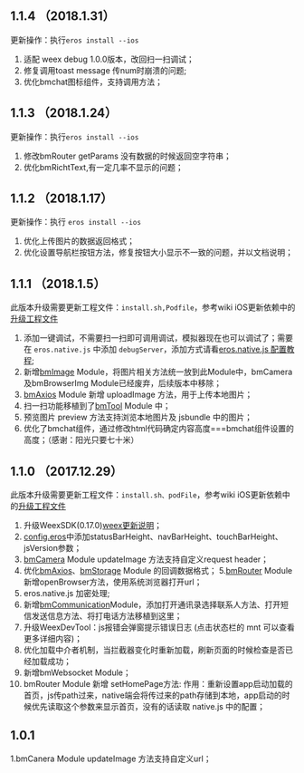 ## 1.1.4 （2018.1.31）
更新操作：执行`eros install --ios`
1. 适配 weex debug 1.0.0版本，改回扫一扫调试；
2. 修复调用toast message 传num时崩溃的问题;
3. 优化bmchat图标组件，支持调用方法；

## 1.1.3 （2018.1.24）
更新操作：执行`eros install --ios`
1. 修改bmRouter getParams 没有数据的时候返回空字符串；
2. 优化bmRichtText,有一定几率不显示的问题；

## 1.1.2 （2018.1.17）
更新操作：执行 `eros install --ios`
1. 优化上传图片的数据返回格式；
2. 优化设置导航栏按钮方法，修复按钮大小显示不一致的问题，并以文档说明；

## 1.1.1 （2018.1.5）
此版本升级需要更新工程文件：`install.sh,Podfile`，参考wiki iOS更新依赖中的[升级工程文件](https://github.com/bmfe/eros-template/wiki/iOS-%E6%9B%B4%E6%96%B0%E4%BE%9D%E8%B5%96%E7%9B%B8%E5%85%B3)
1. 添加一键调试，不需要扫一扫即可调用调试，模拟器现在也可以调试了；需要在 `eros.native.js` 中添加 `debugServer`，添加方式请看[eros.native.js 配置教程](https://github.com/bmfe/eros-template/wiki/%E9%85%8D%E7%BD%AE%E7%9B%B8%E5%85%B3);
2. 新增[bmImage](https://github.com/bmfe/eros-template/wiki/bmImage) Module，将图片相关方法统一放到此Module中，bmCamera及bmBrowserImg Module已经废弃，后续版本中移除；
3. [bmAxios](https://github.com/bmfe/eros-template/wiki/bmAxios) Module 新增 uploadImage 方法，用于上传本地图片；
4. 扫一扫功能移植到了[bmTool](https://github.com/bmfe/eros-template/wiki/bmTool) Module 中；
5. 预览图片 preview 方法支持浏览本地图片及 jsbundle 中的图片；
6. 优化了bmchat组件，通过修改html代码确定内容高度===bmchat组件设置的高度；（感谢：阳光只要七十米）

## 1.1.0 （2017.12.29）
此版本升级需要更新工程文件：`install.sh、podFile`，参考wiki iOS更新依赖中的[升级工程文件](https://github.com/bmfe/eros-template/wiki/iOS-%E6%9B%B4%E6%96%B0%E4%BE%9D%E8%B5%96%E7%9B%B8%E5%85%B3)
1. 升级WeexSDK(0.17.0)[weex更新说明](https://weex.incubator.apache.org/cn/releasenote.html)；
2. [config.eros](https://github.com/bmfe/eros-template/wiki/%E5%85%A8%E5%B1%80%E5%B1%9E%E6%80%A7)中添加statusBarHeight、navBarHeight、touchBarHeight、jsVersion参数；
3. [bmCamera](https://github.com/bmfe/eros-template/wiki/bmCamera) Module updateImage 方法支持自定义request header；
4. 优化[bmAxios](https://github.com/bmfe/eros-template/wiki/bmAxios)、[bmStorage](https://github.com/bmfe/eros-template/wiki/bmStorage) Module 的回调数据格式；
5.[bmRouter](https://github.com/bmfe/eros-template/wiki/bmRouter) Module新增openBrowser方法，使用系统浏览器打开url；
6. eros.native.js 加密处理;
7. 新增[bmCommunication](https://github.com/bmfe/eros-template/wiki/bmCommunication)Module，添加打开通讯录选择联系人方法、打开短信发送信息方法、将打电话方法移植到这里；
8. 升级WeexDevTool：js报错会弹窗提示错误日志 (点击状态栏的 mnt 可以查看更多详细内容)；
9. 优化加载中介者机制，当拦截器变化时重新加载，刷新页面的时候检查是否已经加载成功；
11. 新增bmWebsocket Module；
12. bmRouter Module 新增 setHomePage方法:  作用：重新设置app启动加载的首页，js传path过来，native端会将传过来的path存储到本地，app启动的时候优先读取这个参数来显示首页，没有的话读取 native.js 中的配置；

## 1.0.1
1.bmCanera Module updateImage 方法支持自定义url；